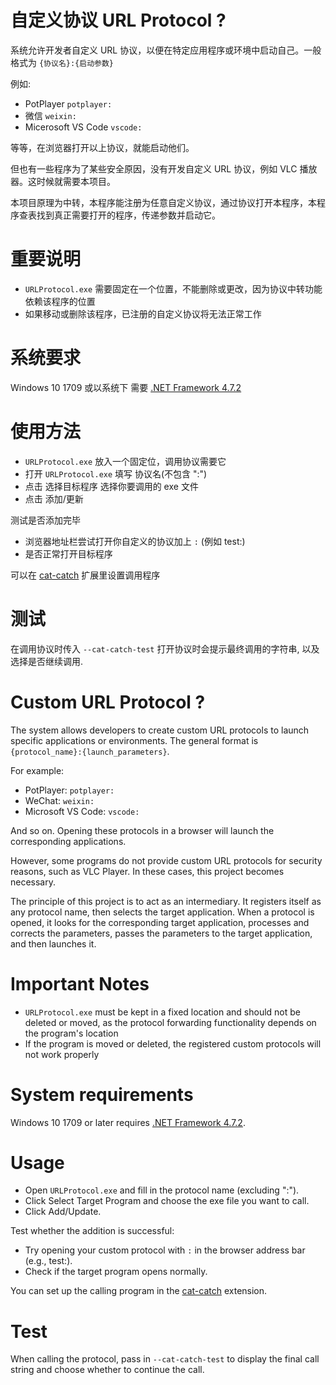 # 自定义协议 URL Protocol ?

系统允许开发者自定义 URL 协议，以便在特定应用程序或环境中启动自己。一般格式为 `{协议名}:{启动参数}`

例如:

- PotPlayer `potplayer:`
- 微信 `weixin:`
- Micerosoft VS Code `vscode:`

等等，在浏览器打开以上协议，就能启动他们。

但也有一些程序为了某些安全原因，没有开发自定义 URL 协议，例如 VLC 播放器。这时候就需要本项目。

本项目原理为中转，本程序能注册为任意自定义协议，通过协议打开本程序，本程序查表找到真正需要打开的程序，传递参数并启动它。

# 重要说明

- `URLProtocol.exe` 需要固定在一个位置，不能删除或更改，因为协议中转功能依赖该程序的位置
- 如果移动或删除该程序，已注册的自定义协议将无法正常工作

# 系统要求

Windows 10 1709 或以系统下 需要 [.NET Framework 4.7.2](https://go.microsoft.com/fwlink/?LinkId=863262)

# 使用方法

- `URLProtocol.exe` 放入一个固定位，调用协议需要它
- 打开 `URLProtocol.exe` 填写 协议名(不包含 ":")
- 点击 选择目标程序 选择你要调用的 exe 文件
- 点击 添加/更新

测试是否添加完毕

- 浏览器地址栏尝试打开你自定义的协议加上 `:` (例如 test:)
- 是否正常打开目标程序

可以在 [cat-catch](https://github.com/xifangczy/cat-catch) 扩展里设置调用程序

# 测试

在调用协议时传入 `--cat-catch-test` 打开协议时会提示最终调用的字符串, 以及选择是否继续调用.

# Custom URL Protocol ?

The system allows developers to create custom URL protocols to launch specific applications or environments. The general format is `{protocol_name}:{launch_parameters}`.

For example:

- PotPlayer: `potplayer:`
- WeChat: `weixin:`
- Microsoft VS Code: `vscode:`

And so on. Opening these protocols in a browser will launch the corresponding applications.

However, some programs do not provide custom URL protocols for security reasons, such as VLC Player. In these cases, this project becomes necessary.

The principle of this project is to act as an intermediary. It registers itself as any protocol name, then selects the target application. When a protocol is opened, it looks for the corresponding target application, processes and corrects the parameters, passes the parameters to the target application, and then launches it.

# Important Notes

- `URLProtocol.exe` must be kept in a fixed location and should not be deleted or moved, as the protocol forwarding functionality depends on the program's location
- If the program is moved or deleted, the registered custom protocols will not work properly

# System requirements

Windows 10 1709 or later requires [.NET Framework 4.7.2](https://go.microsoft.com/fwlink/?LinkId=863262).

# Usage

- Open `URLProtocol.exe` and fill in the protocol name (excluding ":").
- Click Select Target Program and choose the exe file you want to call.
- Click Add/Update.

Test whether the addition is successful:

- Try opening your custom protocol with `:` in the browser address bar (e.g., test:).
- Check if the target program opens normally.

You can set up the calling program in the [cat-catch](https://github.com/xifangczy/cat-catch) extension.

# Test

When calling the protocol, pass in `--cat-catch-test` to display the final call string and choose whether to continue the call.
